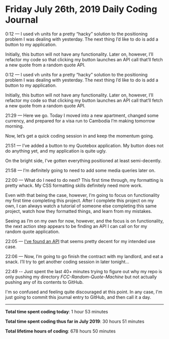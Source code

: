 # Friday July 26th, 2019 Daily Coding Journal

0:12 — I used vh units for a pretty “hacky” solution to the positioning problem I was dealing with yesterday. The next thing I’d like to do is add a button to my application.

Initially, this button will not have any functionality. Later on, however, I’ll refactor my code so that clicking my button launches an API call that’ll fetch a new quote from a random quote API.

0:12 — I used vh units for a pretty “hacky” solution to the positioning problem I was dealing with yesterday. The next thing I’d like to do is add a button to my application.

Initially, this button will not have any functionality. Later on, however, I’ll refactor my code so that clicking my button launches an API call that’ll fetch a new quote from a random quote API.

21:29 — Here we go. Today I moved into a new apartment, changed some currency, and prepared for a visa run to Cambodia I’m making tomorrow morning.

Now, let’s get a quick coding session in and keep the momentum going.

21:51 — I’ve added a button to my Quotebox application. My button does not do anything yet, and my application is quite ugly.

On the bright side, I’ve gotten everything positioned at least semi-decently.

21:58 — I’m definitely going to need to add some media queries later on.

22:00 — What do I need to do next? This first time through, my formatting is pretty whack. My CSS formatting skills definitely need more work.

Even with that being the case, however, I’m going to focus on functionality my first time completing this project. After I complete this project on my own, I can always watch a tutorial of someone else completing this same project, watch how they formatted things, and learn from my mistakes.

Seeing as I’m on my own for now, however, and the focus is on functionality, the next action step appears to be finding an API I can call on for my random quote application.

22:05 — [I’ve found an API](https://theysaidso.com/api/) that seems pretty decent for my intended use case.

22:06 — Now, I’m going to go finish the contract with my landlord, and eat a snack. I’ll try to get another coding session in later tonight…

22:49 -- Just spent the last 40+ minutes trying to figure out why my repo is only pushing my directory *FCC-Random-Quote-Machine* but not actually pushing any of its contents to GitHub.

I'm so confused and feeling quite discouraged at this point. In any case, I'm just going to commit this journal entry to GitHub, and then call it a day.

___
**Total time spent coding today**: 1 hour 53 minutes

**Total time spent coding thus far in July 2019**: 30 hours 51 minutes

**Total lifetime hours of coding**: 678 hours 50 minutes